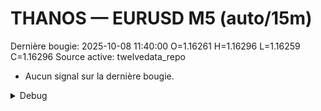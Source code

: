 # THANOS — EURUSD M5 (auto/15m)
Dernière bougie: 2025-10-08 11:40:00  O=1.16261  H=1.16296  L=1.16259  C=1.16296
Source active: twelvedata_repo

- Aucun signal sur la dernière bougie.

<details><summary>Debug</summary>

- TD_API_KEY manquant.

</details>